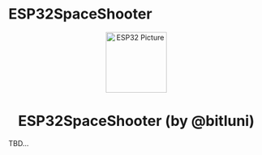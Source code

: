 # ESP32SpaceShooter
<p align="center">
  <a href="#">
    <img alt="ESP32 Picture" src="https://encrypted-tbn0.gstatic.com/images?q=tbn:ANd9GcRS5GR-1cMbwidI1OCy974G1LgHUifcxp546A&usqp=CAU" width="120" />
  </a>
</p>
<h1 align="center">
  ESP32SpaceShooter (by @bitluni)
</h1>
TBD...
